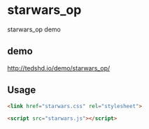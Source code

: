 # starwars_op
starwars_op demo

## demo

http://tedshd.io/demo/starwars_op/

## Usage

```html
<link href="starwars.css" rel="stylesheet">

<script src="starwars.js"></script>
```

